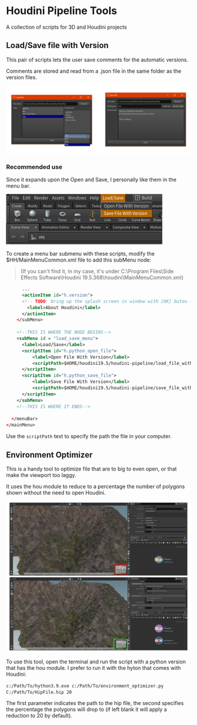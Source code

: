 # Houdini Pipeline Tools
A collection of scripts for 3D and Houdini projects


## Load/Save file with Version

This pair of scripts lets the user save comments for the automatic versions.

Comments are stored and read from a .json file in the same folder as the version files.

![load-save-demo.png](/docs_imgs/load-save-demo.png)

### Recommended use
Since it expands upon the Open and Save, I personally like them in the menu bar.

![menu-example](/docs_imgs/menu.png)

To create a menu bar submenu with these scripts, modify the $HH/MainMenuCommon.xml file to add this subMenu node:

> (If you can't find it, in my case, it's under C:\Program Files\Side Effects Software\Houdini 19.5.368\houdini\MainMenuCommon.xml)

```xml
      ...
      <actionItem id="h.version">
      <!-- TODO: bring up the splash screen in window with [OK] buton -->
        <label>About Houdini</label>
      </actionItem>
    </subMenu>
    
    <!--THIS IS WHERE THE NODE BEGINS-->
    <subMenu id = "load_save_menu">
      <label>Load/Save</label>
      <scriptItem id="h.python_open_file">
          <label>Open File With Version</label>
          <scriptPath>$HOME/houdini19.5/houdini-pipeline/load_file_with_version.py</scriptPath>
      </scriptItem>
      <scriptItem id="h.python_save_file">
          <label>Save File With Version</label>
          <scriptPath>$HOME/houdini19.5/houdini-pipeline/save_file_with_version.py</scriptPath>
      </scriptItem>
    </subMenu>
    <!--THIS IS WHERE IT ENDS-->    

  </menuBar>
</mainMenu>
```
Use the ```scriptPath``` text to specify the path the file in your computer.


## Environment Optimizer

This is a handy tool to optimize file that are to big to even open, or that make the viewport too laggy.

It uses the hou module to reduce to a percentage the number of polygons shown without the need to open Houdini.

![env-opt-demo](/docs_imgs/environment-optimizer-demo.png)

To use this tool, open the terminal and run the script with a python version that has the hou module. I prefer to run it with the hyton that comes with Houdini:

```c:/Path/To/hython3.9.exe c:/Path/To/environment_optimizer.py C:/Path/To/HipFile.hip 20```

The first parameter indicates the path to the hip file, the second specifies the percentage the polygons will drop to (if left blank it will apply a reduction to 20 by default).
